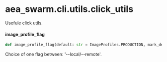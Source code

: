 <a id="aea_swarm.cli.utils.click_utils"></a>

# aea`_`swarm.cli.utils.click`_`utils

Usefule click utils.

<a id="aea_swarm.cli.utils.click_utils.image_profile_flag"></a>

#### image`_`profile`_`flag

```python
def image_profile_flag(default: str = ImageProfiles.PRODUCTION, mark_default: bool = True) -> Callable
```

Choice of one flag between: '--local/--remote'.

